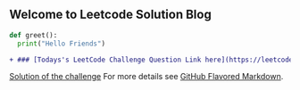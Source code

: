 ## Welcome to Leetcode Solution Blog
```python
def greet():
  print("Hello Friends")
```

```diff
+ ### [Todays's LeetCode Challenge Question Link here](https://leetcode.com/explore/challenge/card/october-leetcoding-challenge/561/week-3-october-15th-october-21st/3502/)
```

[Solution of the challenge](/solutions.md)
For more details see [GitHub Flavored Markdown](https://guides.github.com/features/mastering-markdown/).




